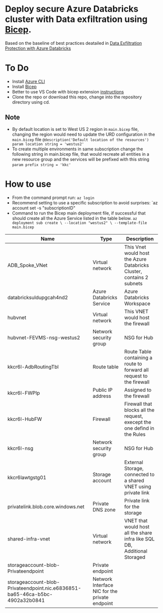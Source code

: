 # Deploy secure Azure Databricks cluster with Data exfiltration using [Bicep](https://docs.microsoft.com/en-us/azure/azure-resource-manager/bicep/overview).

Based on the baseline of best practices deatailed in  [Data Exfiltration Protection with Azure Databricks](https://databricks.com/blog/2020/03/27/data-exfiltration-protection-with-azure-databricks.html)

# To Do
- Install [Azure CLI](https://docs.microsoft.com/en-us/cli/azure/install-azure-cli-windows?tabs=azure-cli)
- Install [Bicep](https://docs.microsoft.com/en-us/azure/azure-resource-manager/bicep/install#azure-cli)
- Better to use VS Code with bicep extension [instructions](https://docs.microsoft.com/en-us/azure/azure-resource-manager/bicep/install#azure-cli)
- Clone the repo or download this repo, change into the repository directory using cd.

## Note

- By default location is set to West US 2 region in `main.bicep` file, changing the region would need to update the URD configuration in the `main.bicep` file
`@description('Default location of the resources')
param location string = 'westus2'`
- To create multiple environments in same subscription change the following string in main.bicep file, that would recreate all entities in a new resource group and the services will be prefixed with this string
`param prefix string = 'kkc'`

# How to use

- From the command prompt run: 
`az login`
- Recommend setting to use a specific subscription to avoid surprises:
`az account set -s "subscriptionID"
- Command to run the Bicep main deployment file, if successful that should create all the Azure Service listed in the table below.
`az deployment sub create \
    --location "westus2" \
    --template-file main.bicep `
    
    
| Name |Type |Description|
|--|--|--|
|ADB_Spoke_VNet|	Virtual network	|This Vnet would host the Azure Databricks Cluster, contains 2 subnets |
|databricksuldupgcah4nd2|	Azure Databricks Service|	Azure Databricks Workspace|
|hubvnet|	Virtual network|	This VNET would host the firewall|
|hubvnet-FEVMS-nsg-westus2	|Network security group|	NSG for Hub|
|kkcr6l-AdbRoutingTbl	|Route table	|Route Table containing a route to forward all request to the firewall|
|kkcr6l-FWPIp|	Public IP address|	Assigned to the firewall|
|kkcr6l-HubFW|	Firewall|	Firewall that blocks all the request, execept the one defind in the Rules|
|kkcr6l-nsg|	Network security group|	NSG for Hub|
|kkcr6lawtgstg01|	Storage account	|External Storage, connected to a shared VNET using private link|
|privatelink.blob.core.windows.net	|Private DNS zone|	Private link for the storage|
|shared-infra-vnet	|Virtual network|	VNET that would host all the share infra like SQL DB, Additional Storaged|
|storageaccount-blob-Privateendpoint|	Private endpoint	|
|storageaccount-blob-Privateendpoint.nic.e6836851-ba65-46ca-b5bc-4902a32b0841	|Network Interface	NIC for the private endpoint|

